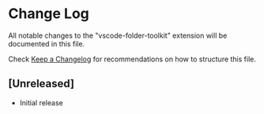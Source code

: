 # Change Log

All notable changes to the "vscode-folder-toolkit" extension will be documented in this file.

Check [Keep a Changelog](http://keepachangelog.com/) for recommendations on how to structure this file.

## [Unreleased]

- Initial release